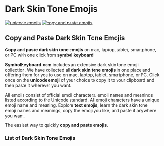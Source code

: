 # Dark Skin Tone Emojis
[![unicode emojis](https://img.shields.io/badge/github-emojis-green.svg)](https://github.com/symbolkeyboard/emojis)
[![copy and paste emojis](https://img.shields.io/badge/source-symbolkeyboad.com-orange.svg)](https://symbolkeyboard.com)
## Copy and Paste Dark Skin Tone Emojis

**Copy and paste dark skin tone emojis** on mac, laptop, tablet, smartphone, or PC with one click from **symbol keyboard**.

**SymbolKeyboard.com** includes an extensive dark skin tone emoji collection. We have collected all **dark skin tone emojis** in one place and offering them for you to use on mac, laptop, tablet, smartphone, or PC. Click once on the **unicode emoji** of your choice to copy it to your clipboard and then paste it wherever you want.

All emojis consist of official emoji characters, emoji names and meanings listed according to the Unicode standard. All emoji characters have a unique emoji name and meaning. Explore **text emojis**, learn the dark skin tone emoji names and meanings, copy the emoji you like, and paste it anywhere you want.

The easiest way to quickly **copy and paste emojis**.
### List of Dark Skin Tone Emojis

